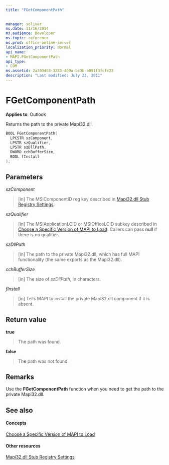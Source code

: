 ```yaml
---
title: "FGetComponentPath"
 
 
manager: soliver
ms.date: 11/16/2014
ms.audience: Developer
ms.topic: reference
ms.prod: office-online-server
localization_priority: Normal
api_name:
- MAPI.FGetComponentPath
api_type:
- COM
ms.assetid: 2a303458-3283-409a-bc3b-b891f3fcfc22
description: "Last modified: July 23, 2011"
---
```


# FGetComponentPath

  
  
**Applies to**: Outlook 
  
Returns the path to the private Mapi32.dll.
  
```cpp
BOOL FGetComponentPath(
  LPCSTR szComponent,
  LPSTR szQualifier,
  LPSTR szDllPath,
  DWORD cchBufferSize,
  BOOL fInstall
);
```

## Parameters

 _szComponent_
  
> [in] The MSIComponentID reg key described in [Mapi32.dll Stub Registry Settings](http://msdn.microsoft.com/en-us/library/dd162409.aspx).
    
 _szQualifier_
  
> [in] The MSIApplicationLCID or MSIOfficeLCID subkey described in [Choose a Specific Version of MAPI to Load](how-to-choose-a-specific-version-of-mapi-to-load.md). Callers can pass **null** if there is no qualifier. 
    
 _szDllPath_
  
> [in] The path to the private Mapi32.dll, which has full MAPI functionality (the same exports as the Mapi32.dll).
    
 _cchBufferSize_
  
> [in] The size of  _szDllPath_, in characters.
    
 _fInstall_
  
> [in] Tells MAPI to install the private Mapi32.dll component if it is absent.
    
## Return value

 **true**
  
> The path was found.
    
 **false**
  
> The path was not found.
    
## Remarks

Use the **FGetComponentPath** function when you need to get the path to the private Mapi32.dll. 
  
## See also

#### Concepts

[Choose a Specific Version of MAPI to Load](how-to-choose-a-specific-version-of-mapi-to-load.md)
#### Other resources

[Mapi32.dll Stub Registry Settings](http://msdn.microsoft.com/en-us/library/dd162409.aspx)

